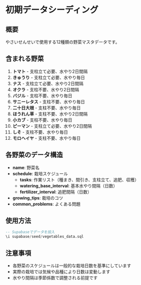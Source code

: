 # 初期データシーディング

## 概要
やさいせんせいで使用する12種類の野菜マスタデータです。

## 含まれる野菜
1. **トマト** - 支柱立て必要、水やり2日間隔
2. **きゅうり** - 支柱立て必要、水やり毎日
3. **ナス** - 支柱立て必要、水やり2日間隔
4. **オクラ** - 支柱不要、水やり2日間隔
5. **バジル** - 支柱不要、水やり毎日
6. **サニーレタス** - 支柱不要、水やり毎日
7. **二十日大根** - 支柱不要、水やり毎日
8. **ほうれん草** - 支柱不要、水やり2日間隔
9. **小カブ** - 支柱不要、水やり毎日
10. **ピーマン** - 支柱立て必要、水やり2日間隔
11. **しそ** - 支柱不要、水やり毎日
12. **モロヘイヤ** - 支柱不要、水やり毎日

## 各野菜のデータ構造
- **name**: 野菜名
- **schedule**: 栽培スケジュール
  - **tasks**: 作業リスト（種まき、間引き、支柱立て、追肥、収穫）
  - **watering_base_interval**: 基本水やり間隔（日数）
  - **fertilizer_interval**: 追肥間隔（日数）
- **growing_tips**: 栽培のコツ
- **common_problems**: よくある問題

## 使用方法
```sql
-- Supabaseでデータを投入
\i supabase/seed/vegetables_data.sql
```

## 注意事項
- 各野菜のスケジュールは一般的な栽培日数を基準にしています
- 実際の栽培では気候や品種により日数は変動します
- 水やり間隔は季節係数で調整される前提です